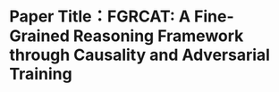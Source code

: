 # Paper Title：FGRCAT: A Fine-Grained Reasoning Framework through Causality and Adversarial Training
